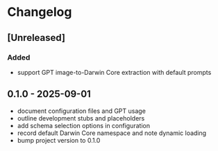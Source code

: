 # Changelog

## [Unreleased]

### Added
- support GPT image-to-Darwin Core extraction with default prompts

## 0.1.0 - 2025-09-01

- document configuration files and GPT usage
- outline development stubs and placeholders
- add schema selection options in configuration
- record default Darwin Core namespace and note dynamic loading
- bump project version to 0.1.0
